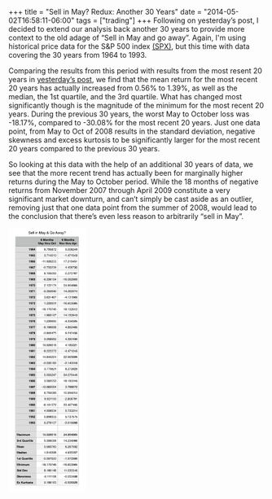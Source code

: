 +++
title = "Sell in May? Redux: Another 30 Years"
date = "2014-05-02T16:58:11-06:00"
tags = ["trading"]
+++
Following on yesterday’s post, I decided to extend our analysis back another 30 years to provide more context to the old adage of “Sell in May and go away”.  Again, I'm using historical price data for the S&P 500 index [(SPX)](http://www.bloomberg.com/quote/SPX:IND), but this time with data covering the 30 years from 1964 to 1993.
<!--more-->

Comparing the results from this period with results from the most resent 20 years in [yesterday’s post](/post/sell-in-may/), we find that the mean return for the most recent 20 years has actually increased from 0.56% to 1.39%, as well as the median, the 1st quartile, and the 3rd quartile.  What has changed most significantly though is the magnitude of the minimum for the most recent 20 years.  During the previous 30 years, the worst May to October loss was -18.17%, compared to -30.08% for the most recent 20 years.  Just one data point, from May to Oct of 2008  results in the standard deviation, negative skewness and excess kurtosis to be significantly larger for the most recent 20 years compared to the previous 30 years.

So looking at this data with the help of an additional 30 years of data, we see that the more recent trend has actually been for marginally higher returns during the May to October period.  While the 18 months of negative returns from November 2007 through April 2009 constitute a very significant market downturn, and can’t simply be cast aside as an outlier, removing just that one data point from the summer of 2008, would lead to the conclusion that there’s even less reason to arbitrarily “sell in May”.

<a href="/images/2014/30years.png"><img src="/images/2014/30years.png" alt="Sell in May" title="Sell in May" height="30%" width="30%"></a>
